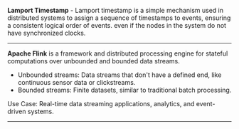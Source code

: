 **Lamport Timestamp** - Lamport timestamp is a simple mechanism used in distributed systems to assign a sequence of timestamps to events, ensuring a consistent logical order of events.  even if the nodes in the system do not have synchronized clocks.

--------------------------------------------------------------------------------------------------------------------------------------------

**Apache Flink** is a framework and distributed processing engine for stateful computations over unbounded and bounded data streams.

-  Unbounded streams: Data streams that don't have a defined end, like continuous sensor data or clickstreams.
-  Bounded streams: Finite datasets, similar to traditional batch processing.

Use Case: Real-time data streaming applications, analytics, and event-driven systems.

--------------------------------------------------------------------------------------------------------------------------------------------
